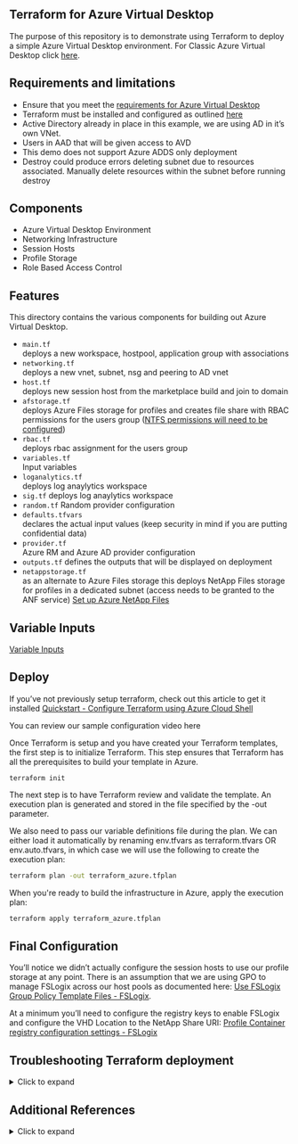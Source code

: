 ## Terraform for Azure Virtual Desktop 

The purpose of this repository is to demonstrate using Terraform to deploy a simple Azure Virtual Desktop environment. For Classic Azure Virtual Desktop click [here](https://github.com/Azure/RDS-Templates/tree/master/wvd-sh/terraform-azurerm-windowsvirtualdesktop).

## Requirements and limitations 
* Ensure that you meet the [requirements for Azure Virtual Desktop](https://docs.microsoft.com/en-us/azure/virtual-desktop/overview#requirements) 
* Terraform must be installed and configured as outlined [here](https://docs.microsoft.com/en-us/azure/developer/terraform/get-started-cloud-shell)
* Active Directory already in place in this example, we are using AD in it’s own VNet.  
* Users in AAD that will be given access to AVD
* This demo does not support Azure ADDS only deployment
* Destroy could produce errors deleting subnet due to resources associated. Manually delete resources within the subnet before running destroy

## Components

* Azure Virtual Desktop Environment 
* Networking Infrastructure 
* Session Hosts 
* Profile Storage 
* Role Based Access Control 

## Features

This directory contains the various components for building out Azure Virtual Desktop.
* `main.tf`  
	deploys a new workspace, hostpool, application group with associations
* `networking.tf`  
	 deploys a new vnet, subnet, nsg and peering to AD vnet
* `host.tf`  
	deploys new session host from the marketplace build and join to domain
* `afstorage.tf`  
	deploys Azure Files storage for profiles and creates file share with RBAC permissions for the users group ([NTFS permissions will need to be configured](https://docs.microsoft.com/en-us/azure/virtual-desktop/create-file-share))
* `rbac.tf`  
	deploys rbac assignment for the users group
* `variables.tf`  
	Input variables 
* `loganalytics.tf`  
	deploys log anaylytics workspace
* `sig.tf`
	deploys log anaylytics workspace
* `random.tf`
	Random provider configuration
* `defaults.tfvars`  
	 declares the actual input values (keep security in mind if you are putting confidential data)
* `provider.tf`  
	Azure RM and Azure AD provider configuration
* `outputs.tf`
	defines the outputs that will be displayed on deployment
* `netappstorage.tf`  
	as an alternate to Azure Files storage this deploys NetApp Files storage for profiles in a dedicated subnet (access needs to be granted to the ANF service) [Set up Azure NetApp Files](https://docs.microsoft.com/en-us/azure/azure-netapp-files/azure-netapp-files-quickstart-set-up-account-create-volumes?tabs=azure-portal)

## Variable Inputs
[Variable Inputs](../USAGE.md#inputs)

## Deploy
If you’ve not previously setup terraform, check out this article to get it installed [Quickstart - Configure Terraform using Azure Cloud Shell](https://docs.microsoft.com/en-us/azure/developer/terraform/get-started-cloud-shell) 

You can review our sample configuration video here

Once Terraform is setup and you have created your Terraform templates, the first step is to initialize Terraform. This step ensures that Terraform has all the prerequisites to build your template in Azure. 

```
terraform init
```

The next step is to have Terraform review and validate the template. An execution plan is generated and stored in the file specified by the -out parameter. 

We also need to pass our variable definitions file during the plan.   We can either load it automatically by renaming env.tfvars as terraform.tfvars OR env.auto.tfvars, in which case we will use the following to create the execution plan: 

```bash
terraform plan -out terraform_azure.tfplan
```

When you're ready to build the infrastructure in Azure, apply the execution plan: 

```bash
terraform apply terraform_azure.tfplan
```

## Final Configuration

You’ll notice we didn’t actually configure the session hosts to use our profile storage at any point.  There is an assumption that we are using GPO to manage FSLogix across our host pools as documented here: [Use FSLogix Group Policy Template Files - FSLogix](https://docs.microsoft.com/en-us/fslogix/use-group-policy-templates-ht).  

At a minimum you’ll need to configure the registry keys to enable FSLogix and configure the VHD Location to the NetApp Share URI: [Profile Container registry configuration settings - FSLogix](https://docs.microsoft.com/en-us/fslogix/profile-container-configuration-reference#enabled) 

## Troubleshooting Terraform deployment 
<details>
<summary>Click to expand</summary>
Terraform deployment can fail in two main categories: 

Issues with Terraform code 
1. [Issues with Desired State Configuration (DSC)](#issues-with-desired-state-configuration-dsc)
2. [Issues with Terraform code](#issues-with-desired-state-configuration-dsc)
 
While it is rare to have issues with the Terraform code it is still possible, however most often errors are due to bad input in variables.tf. 

* If there are errors in the Terraform code, please file a GitHub issue. 
* If there are warning in the Terraform code feel free to ignore or address for your own instance of that code. 
* Using Terraform error messages it's a good starting point towards identifying issues with input variables 
 
### Issues with Desired State Configuration (DSC) 

To troubleshoot this type of issue, navigate to the Azure portal and if needed reset the password on the VM that failed DSC. Once you are able to log in to the VM review the log files in the following two folders: 
</details>

## Additional References
<details>
<summary>Click to expand</summary>

- [Terraform Download](https://www.terraform.io/downloads.html)
- [Visual Code Download](https://code.visualstudio.com/Download)
- [Powershell VS Code Extension](https://marketplace.visualstudio.com/items?itemName=ms-vscode.PowerShell)
- [HashiCorp Terraform VS Code Extension](https://marketplace.visualstudio.com/items?itemName=HashiCorp.terraform)
- [Azure Terraform VS Code Extension Name](https://marketplace.visualstudio.com/items?itemName=ms-azuretools.vscode-azureterraform)
- [Azure CLI](https://docs.microsoft.com/en-us/cli/azure/install-azure-cli-windows?tabs=azure-cli)
- [Configure the Azure Terraform Visual Studio Code extension](https://docs.microsoft.com/en-us/azure/developer/terraform/configure-vs-code-extension-for-terraform)
- [Setup video](https://youtu.be/YmbmpGdhI6w)
</details>
